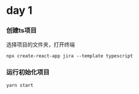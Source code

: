 # day 1

### 创建ts项目

选择项目的文件夹，打开终端

```
npx create-react-app jira --template typescript  
```

### 运行初始化项目

```
yarn start
```


